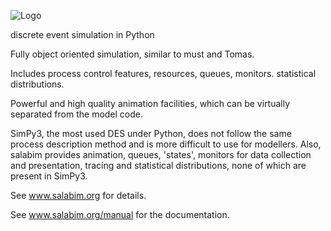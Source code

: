 ![Logo](http://www.salabim.org/salabim_logo_red_black_300px.png)

discrete event simulation in Python

Fully object oriented simulation, similar to must and Tomas.

Includes process control features, resources, queues, monitors. statistical distributions.

Powerful and high quality animation facilities, which can be virtually separated from the model code.

SimPy3, the most used DES under Python, does not follow the same process description method and is more difficult
to use for modellers. Also, salabim provides animation, queues, 'states', monitors for data
collection and presentation, tracing and statistical distributions, none of which are present in SimPy3.

See www.salabim.org for details. 

See www.salabim.org/manual for the documentation.
